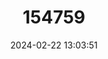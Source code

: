 ---
title: "154759"
category: "Spratelloides gracilis"
draft: false
date: 2024-02-22 13:03:51
languages:
  English: ["Banded Blue Sprat", "Silver Round Herring", "Silver Sprat", "Silverstriped Round Herring", "Silver-stripe Round Herring", "Slender Roundherring", "Striped Round Herring", "Blue Sprat"]
  Spanish; Castilian: ["Arenquillo de Banda"]
  French: ["Hareng Gracile"]
---